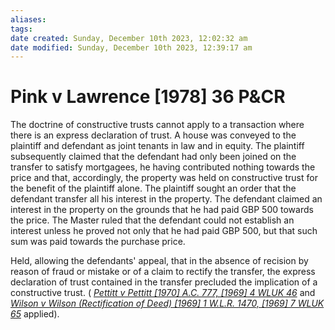 ```yaml
---
aliases: 
tags: 
date created: Sunday, December 10th 2023, 12:02:32 am
date modified: Sunday, December 10th 2023, 12:39:17 am
---
```


# Pink v Lawrence [1978] 36 P&CR

The doctrine of constructive trusts cannot apply to a transaction where there is an express declaration of trust. A house was conveyed to the plaintiff and defendant as joint tenants in law and in equity. The plaintiff subsequently claimed that the defendant had only been joined on the transfer to satisfy mortgagees, he having contributed nothing towards the price and that, accordingly, the property was held on constructive trust for the benefit of the plaintiff alone. The plaintiff sought an order that the defendant transfer all his interest in the property. The defendant claimed an interest in the property on the grounds that he had paid GBP 500 towards the price. The Master ruled that the defendant could not establish an interest unless he proved not only that he had paid GBP 500, but that such sum was paid towards the purchase price.

Held, allowing the defendants' appeal, that in the absence of recision by reason of fraud or mistake or of a claim to rectify the transfer, the express declaration of trust contained in the transfer precluded the implication of a constructive trust. ( _[Pettitt v Pettitt [1970] A.C. 777, [1969] 4 WLUK 46](https://uk.westlaw.com/Document/I1E6A7910E42811DA8FC2A0F0355337E9/View/FullText.html?originationContext=document&transitionType=DocumentItem&ppcid=7d4d01c6a0c948db8be368d0bfe99347&contextData=(sc.Search))_ and _[Wilson v Wilson (Rectification of Deed) [1969] 1 W.L.R. 1470, [1969] 7 WLUK 65](https://uk.westlaw.com/Document/I01F4BF60E42911DA8FC2A0F0355337E9/View/FullText.html?originationContext=document&transitionType=DocumentItem&ppcid=7d4d01c6a0c948db8be368d0bfe99347&contextData=(sc.Search))_ applied).
